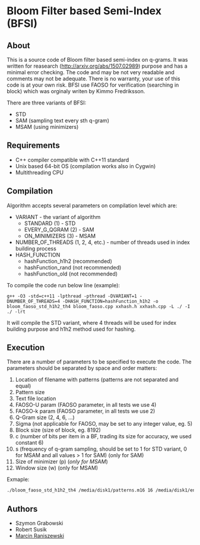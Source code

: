 # Bloom Filter based Semi-Index (BFSI)

## About

This is a source code of Bloom filter based semi-index on q-grams. It was written for reasearch (http://arxiv.org/abs/1507.02989) purpose and has a minimal error checking. The code and may be not very readable and comments may not be adequate. There is no warranty, your use of this code is at your own risk. BFSI use FAOSO for verification (searching in block) which was orginaly writen by Kimmo Fredriksson.

There are three variants of BFSI:
* STD
* SAM (sampling text every sth q-gram)
* MSAM (using minimizers)

## Requirements

* C++ compiler compatible with C++11 standard
* Unix based 64-bit OS (compilation works also in Cygwin)
* Multithreading CPU



## Compilation

Algorithm accepts several parameters on compilation level which are:
* VARIANT - the variant of algorithm
  * STANDARD (1) - STD
  * EVERY_G_QGRAM (2) - SAM
  * ON_MINIMIZERS (3) - MSAM
* NUMBER_OF_THREADS (1, 2, 4, etc.) - number of threads used in index building process
* HASH_FUNCTION
  * hashFunction_h1h2 (recommended)
  * hashFunction_rand (not recommended)
  * hashFunction_old (not recommended)

To compile the code run below line (example):

```shell
g++ -O3 -std=c++11 -lpthread -pthread -DVARIANT=1 -DNUMBER_OF_THREADS=4 -DHASH_FUNCTION=hashFunction_h1h2 -o bloom_faoso_std_h1h2_th4 bloom_faoso.cpp xxhash.h xxhash.cpp -L ./ -I ./ -lrt 
```

It will compile the STD variant, where 4 threads will be used for index building purpose and h1h2 method used for hashing.


## Execution

There are a number of parameters to be specified to execute the code. The parameters should be separated by space and order matters:

1. Location of filename with patterns (patterns are not separated and equal)
2. Pattern size
3. Text file location
4. FAOSO-U param (FAOSO parameter, in all tests we use 4)
5. FAOSO-k param (FAOSO parameter, in all tests we use 2)
6. Q-Gram size (2, 4, 6, ...)
7. Sigma (not applicable for FAOSO, may be set to any integer value, eg. 5)
8. Block size (size of block, eg. 8192)
9. c (number of bits per item in a BF, trading its size for accuracy, we used constant 6)
10. s (frequency of q-gram sampling, should be set to 1 for STD variant, 0 for MSAM and all values > 1 for SAM) (only for SAM)
11. Size of minimizer (p) (*only for MSAM*)
12. Window size (w) (only for MSAM)

Exmaple:
```bash
./bloom_faoso_std_h1h2_th4 /media/disk1/patterns.m16 16 /media/disk1/english.200MB 8 2 6 5 8192 6 1 0 0
```

## Authors

* Szymon Grabowski
* Robert Susik
* [Marcin Raniszewski](https://github.com/mranisz)
